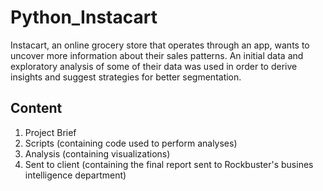 # Python_Instacart
Instacart, an online grocery store that operates through an app, wants to uncover more information about their sales patterns. An initial data and exploratory analysis of some of their data was used in order to derive insights and suggest strategies for better segmentation.

## Content

1. Project Brief 
3. Scripts (containing code used to perform analyses) 
4. Analysis (containing visualizations) 
5. Sent to client (containing the final report sent to Rockbuster's busines intelligence department)
